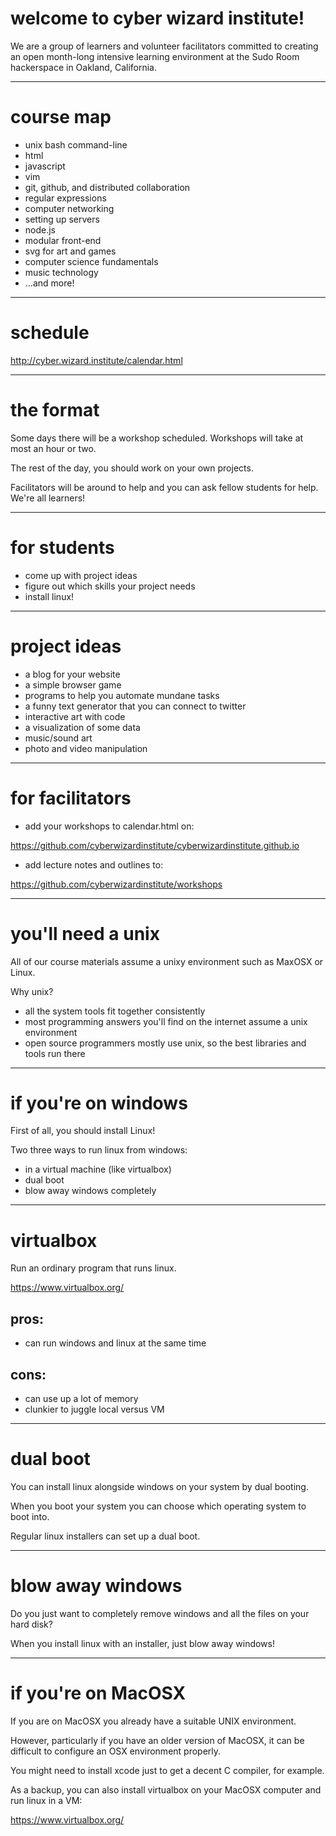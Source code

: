 
# welcome to cyber wizard institute!

We are a group of learners and volunteer
facilitators committed to creating an open
month-long intensive learning environment at the
Sudo Room hackerspace in Oakland, California.

---

# course map

* unix bash command-line
* html
* javascript
* vim
* git, github, and distributed collaboration
* regular expressions
* computer networking
* setting up servers
* node.js
* modular front-end
* svg for art and games
* computer science fundamentals
* music technology
* ...and more!

---

# schedule

http://cyber.wizard.institute/calendar.html

---

# the format

Some days there will be a workshop scheduled.
Workshops will take at most an hour or two.

The rest of the day, you should work on your own
projects.

Facilitators will be around to help and you can
ask fellow students for help. We're all learners!

---

# for students

* come up with project ideas
* figure out which skills your project needs
* install linux!

---

# project ideas

* a blog for your website
* a simple browser game
* programs to help you automate mundane tasks
* a funny text generator that you can connect to twitter
* interactive art with code
* a visualization of some data
* music/sound art
* photo and video manipulation

---

# for facilitators

* add your workshops to calendar.html on:

https://github.com/cyberwizardinstitute/cyberwizardinstitute.github.io

* add lecture notes and outlines to:

https://github.com/cyberwizardinstitute/workshops

---

# you'll need a unix

All of our course materials assume a unixy
environment such as MaxOSX or Linux.

Why unix?

* all the system tools fit together consistently
* most programming answers you'll find on the
  internet assume a unix environment
* open source programmers mostly use unix,
  so the best libraries and tools run there

---

# if you're on windows

First of all, you should install Linux!

Two three ways to run linux from windows:

* in a virtual machine (like virtualbox)
* dual boot
* blow away windows completely

---

# virtualbox

Run an ordinary program that runs linux.

https://www.virtualbox.org/

## pros:

* can run windows and linux at the same time

## cons:

* can use up a lot of memory
* clunkier to juggle local versus VM

---

# dual boot

You can install linux alongside windows on your
system by dual booting.

When you boot your system you can choose which
operating system to boot into.

Regular linux installers can set up a dual boot.

---

# blow away windows

Do you just want to completely remove windows and
all the files on your hard disk? 

When you install linux with an installer,
just blow away windows!

---

# if you're on MacOSX

If you are on MacOSX you already have a suitable
UNIX environment.

However, particularly if you have an older version
of MacOSX, it can be difficult to configure an OSX
environment properly.

You might need to install xcode just to get a
decent C compiler, for example.

As a backup, you can also install virtualbox on
your MacOSX computer and run linux in a VM:

https://www.virtualbox.org/
